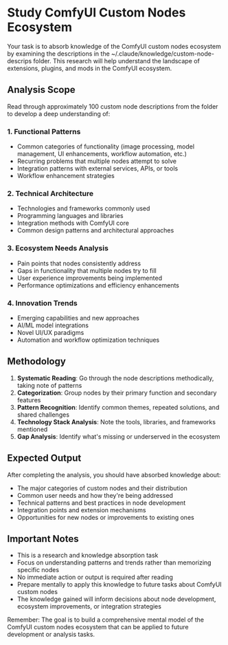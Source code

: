# Study ComfyUI Custom Nodes Ecosystem

Your task is to absorb knowledge of the ComfyUI custom nodes ecosystem by examining the descriptions in the ~/.claude/knowledge/custom-node-descrips folder. This research will help understand the landscape of extensions, plugins, and mods in the ComfyUI ecosystem.

## Analysis Scope

Read through approximately 100 custom node descriptions from the folder to develop a deep understanding of:

### 1. Functional Patterns
- Common categories of functionality (image processing, model management, UI enhancements, workflow automation, etc.)
- Recurring problems that multiple nodes attempt to solve
- Integration patterns with external services, APIs, or tools
- Workflow enhancement strategies

### 2. Technical Architecture
- Technologies and frameworks commonly used
- Programming languages and libraries
- Integration methods with ComfyUI core
- Common design patterns and architectural approaches

### 3. Ecosystem Needs Analysis
- Pain points that nodes consistently address
- Gaps in functionality that multiple nodes try to fill
- User experience improvements being implemented
- Performance optimizations and efficiency enhancements

### 4. Innovation Trends
- Emerging capabilities and new approaches
- AI/ML model integrations
- Novel UI/UX paradigms
- Automation and workflow optimization techniques

## Methodology

1. **Systematic Reading**: Go through the node descriptions methodically, taking note of patterns
2. **Categorization**: Group nodes by their primary function and secondary features
3. **Pattern Recognition**: Identify common themes, repeated solutions, and shared challenges
4. **Technology Stack Analysis**: Note the tools, libraries, and frameworks mentioned
5. **Gap Analysis**: Identify what's missing or underserved in the ecosystem

## Expected Output

After completing the analysis, you should have absorbed knowledge about:

- The major categories of custom nodes and their distribution
- Common user needs and how they're being addressed
- Technical patterns and best practices in node development
- Integration points and extension mechanisms
- Opportunities for new nodes or improvements to existing ones

## Important Notes

- This is a research and knowledge absorption task
- Focus on understanding patterns and trends rather than memorizing specific nodes
- No immediate action or output is required after reading
- Prepare mentally to apply this knowledge to future tasks about ComfyUI custom nodes
- The knowledge gained will inform decisions about node development, ecosystem improvements, or integration strategies

Remember: The goal is to build a comprehensive mental model of the ComfyUI custom nodes ecosystem that can be applied to future development or analysis tasks.